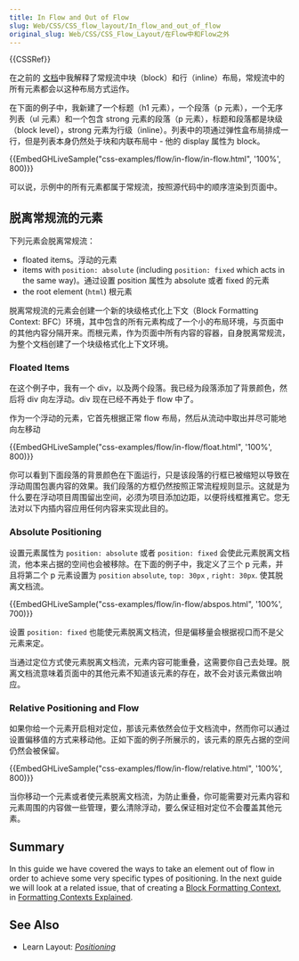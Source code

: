 ```yaml
---
title: In Flow and Out of Flow
slug: Web/CSS/CSS_flow_layout/In_flow_and_out_of_flow
original_slug: Web/CSS/CSS_Flow_Layout/在Flow中和Flow之外
---
```


{{CSSRef}}

在之前的 [文档](/zh-CN/docs/Web/CSS/CSS_Flow_Layout/Block_and_Inline_Layout_in_Normal_Flow)中我解释了常规流中块（block）和行（inline）布局，常规流中的所有元素都会以这种布局方式运作。

在下面的例子中，我新建了一个标题（h1 元素），一个段落（p 元素），一个无序列表（ul 元素）和一个包含 strong 元素的段落（p 元素），标题和段落都是块级（block level），strong 元素为行级（inline）。列表中的项通过弹性盒布局排成一行，但是列表本身仍然处于块和内联布局中 - 他的 display 属性为 block。

{{EmbedGHLiveSample("css-examples/flow/in-flow/in-flow.html", '100%', 800)}}

可以说，示例中的所有元素都属于常规流，按照源代码中的顺序渲染到页面中。

## 脱离常规流的元素

下列元素会脱离常规流：

- floated items。浮动的元素
- items with `position: absolute` (including `position: fixed` which acts in the same way)。通过设置 position 属性为 absolute 或者 fixed 的元素
- the root element (`html`) 根元素

脱离常规流的元素会创建一个新的块级格式化上下文（Block Formatting Context: BFC）环境，其中包含的所有元素构成了一个小的布局环境，与页面中的其他内容分隔开来。而根元素，作为页面中所有内容的容器，自身脱离常规流，为整个文档创建了一个块级格式化上下文环境。

### Floated Items

在这个例子中，我有一个 div，以及两个段落。我已经为段落添加了背景颜色，然后将 div 向左浮动。div 现在已经不再处于 flow 中了。

作为一个浮动的元素，它首先根据正常 flow 布局，然后从流动中取出并尽可能地向左移动

{{EmbedGHLiveSample("css-examples/flow/in-flow/float.html", '100%', 800)}}

你可以看到下面段落的背景颜色在下面运行，只是该段落的行框已被缩短以导致在浮动周围包裹内容的效果。我们段落的方框仍然按照正常流程规则显示。这就是为什么要在浮动项目周围留出空间，必须为项目添加边距，以便将线框推离它。您无法对以下内插内容应用任何内容来实现此目的。

### Absolute Positioning

设置元素属性为 `position: absolute` 或者 `position: fixed` 会使此元素脱离文档流，他本来占据的空间也会被移除。在下面的例子中，我定义了三个 p 元素，并且将第二个 p 元素设置为 `position` `absolute`, `top: 30px` , `right: 30px`. 使其脱离文档流。

{{EmbedGHLiveSample("css-examples/flow/in-flow/abspos.html", '100%', 700)}}

设置 `position: fixed` 也能使元素脱离文档流，但是偏移量会根据视口而不是父元素来定。

当通过定位方式使元素脱离文档流，元素内容可能重叠，这需要你自己去处理。脱离文档流意味着页面中的其他元素不知道该元素的存在，故不会对该元素做出响应。

### Relative Positioning and Flow

如果你给一个元素开启相对定位，那该元素依然会位于文档流中，然而你可以通过设置偏移值的方式来移动他。正如下面的例子所展示的，该元素的原先占据的空间仍然会被保留。

{{EmbedGHLiveSample("css-examples/flow/in-flow/relative.html", '100%', 800)}}

当你移动一个元素或者使元素脱离文档流，为防止重叠，你可能需要对元素内容和元素周围的内容做一些管理，要么清除浮动，要么保证相对定位不会覆盖其他元素。

## Summary

In this guide we have covered the ways to take an element out of flow in order to achieve some very specific types of positioning. In the next guide we will look at a related issue, that of creating a [Block Formatting Context](/zh-CN/docs/Web/Guide/CSS/Block_formatting_context), in [Formatting Contexts Explained](/zh-CN/docs/Web/CSS/CSS_Flow_Layout/Formatting_Contexts_Explained).

## See Also

- Learn Layout: _[Positioning](/zh-CN/docs/Learn/CSS/CSS_layout/Positioning)_
